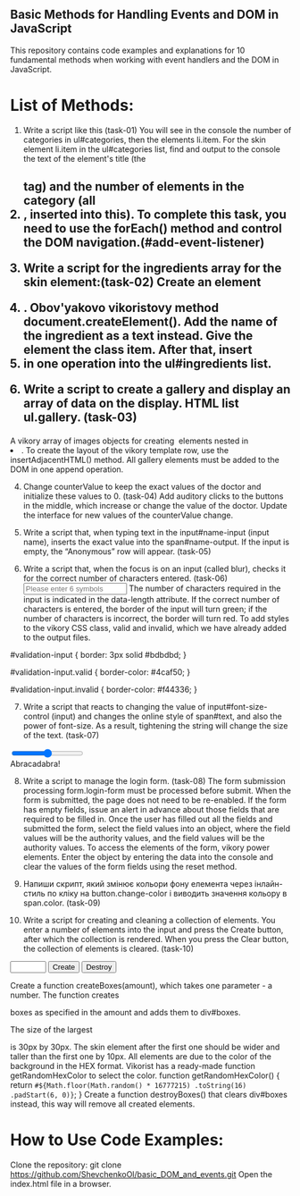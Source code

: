 ## Basic Methods for Handling Events and DOM in JavaScript

This repository contains code examples and explanations for 10 fundamental methods when working with event handlers and the DOM in JavaScript.

# List of Methods:

1. Write a script like this (task-01)
You will see in the console the number of categories in ul#categories, then the elements li.item.
For the skin element li.item in the ul#categories list, find and output to the console the text of the element's title (the <h2> tag) and the number of elements in the category (all <li>, inserted into this).
To complete this task, you need to use the forEach() method and control the DOM navigation.(#add-event-listener)

2. Write a script for the ingredients array for the skin element:(task-02)
Create an element <li>. Obov'yakovo vikoristovy method document.createElement().
Add the name of the ingredient as a text instead.
Give the element the class item.
After that, insert <li> in one operation into the ul#ingredients list.

3. Write a script to create a gallery and display an array of data on the display. HTML list ul.gallery. (task-03)
<ul class="gallery"></ul>
A vikory array of images objects for creating <img> elements nested in <li>. To create the layout of the vikory template row, use the insertAdjacentHTML() method.
All gallery elements must be added to the DOM in one append operation.

4. Change counterValue to keep the exact values of the doctor and initialize these values to 0. (task-04)
Add auditory clicks to the buttons in the middle, which increase or change the value of the doctor.
Update the interface for new values of the counterValue change.
  
5. Write a script that, when typing text in the input#name-input (input name), inserts the exact value into the span#name-output. If the input is empty, the “Anonymous” row will appear. (task-05)
   
6. Write a script that, when the focus is on an input (called blur), checks it for the correct number of characters entered. (task-06)
<input
   type="text"
   id="validation-input"
   data-length="6"
   placeholder="Please enter 6 symbols"
/>
The number of characters required in the input is indicated in the data-length attribute.
If the correct number of characters is entered, the border of the input will turn green; if the number of characters is incorrect, the border will turn red.
To add styles to the vikory CSS class, valid and invalid, which we have already added to the output files.

#validation-input {
   border: 3px solid #bdbdbd;
}

#validation-input.valid {
   border-color: #4caf50;
}

#validation-input.invalid {
   border-color: #f44336;
}

7. Write a script that reacts to changing the value of input#font-size-control (input) and changes the online style of span#text, and also the power of font-size. As a result, tightening the string will change the size of the text. (task-07)

<input id="font-size-control" type="range" min="16" max="96" />
<br />
<span id="text">Abracadabra!</span>

8. Write a script to manage the login form. (task-08)
The form submission processing form.login-form must be processed before submit.
When the form is submitted, the page does not need to be re-enabled.
If the form has empty fields, issue an alert in advance about those fields that are required to be filled in.
Once the user has filled out all the fields and submitted the form, select the field values into an object, where the field values will be the authority values, and the field values will be the authority values. To access the elements of the form, vikory power elements.
Enter the object by entering the data into the console and clear the values of the form fields using the reset method.

9. Напиши скрипт, який змінює кольори фону елемента <body> через інлайн-стиль по кліку на button.change-color і виводить значення кольору в span.color. (task-09)

10. Write a script for creating and cleaning a collection of elements. You enter a number of elements into the input and press the Create button, after which the collection is rendered. When you press the Clear button, the collection of elements is cleared. (task-10)

<div id="controls">
   <input type="number" min="1" max="100" step="1" />
   <button type="button" data-create>Create</button>
   <button type="button" data-destroy>Destroy</button>
</div>

<div id="boxes"></div>

Create a function createBoxes(amount), which takes one parameter - a number. The function creates <div> boxes as specified in the amount and adds them to div#boxes.

The size of the largest <div> is 30px by 30px.
The skin element after the first one should be wider and taller than the first one by 10px.
All elements are due to the color of the background in the HEX format. Vikorist has a ready-made function getRandomHexColor to select the color.
function getRandomHexColor() {
   return `#${Math.floor(Math.random() * 16777215)
     .toString(16)
     .padStart(6, 0)}`;
}
Create a function destroyBoxes() that clears div#boxes instead, this way will remove all created elements. 

# How to Use Code Examples:
Clone the repository: git clone https://github.com/ShevchenkoOl/basic_DOM_and_events.git
Open the index.html file in a browser.
